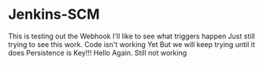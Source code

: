 # Jenkins-SCM

This is testing out the Webhook
I'll like to see what triggers happen
Just still trying to see this work.
Code isn't working Yet 
But we will keep trying until it does
Persistence is Key!!!
Hello Again. Still not working 
